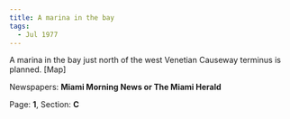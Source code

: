 ```yaml
---  
title: A marina in the bay  
tags:  
  - Jul 1977  
---  
```

  
A marina in the bay just north of the west Venetian Causeway terminus is planned. [Map]  
  
Newspapers: **Miami Morning News or The Miami Herald**  
  
Page: **1**, Section: **C** 

